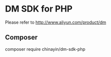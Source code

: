 # DM SDK for PHP
Please refer to http://www.aliyun.com/product/dm

## Composer
composer require chinayin/dm-sdk-php
